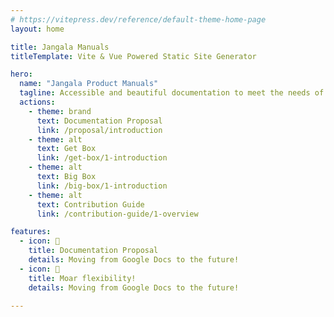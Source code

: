 ```yaml
---
# https://vitepress.dev/reference/default-theme-home-page
layout: home

title: Jangala Manuals
titleTemplate: Vite & Vue Powered Static Site Generator

hero:
  name: "Jangala Product Manuals"
  tagline: Accessible and beautiful documentation to meet the needs of Jangala's partners and beneficiaries.
  actions:
    - theme: brand
      text: Documentation Proposal
      link: /proposal/introduction
    - theme: alt
      text: Get Box
      link: /get-box/1-introduction
    - theme: alt
      text: Big Box
      link: /big-box/1-introduction
    - theme: alt
      text: Contribution Guide
      link: /contribution-guide/1-overview

features:
  - icon: 📖
    title: Documentation Proposal
    details: Moving from Google Docs to the future!
  - icon: 🦁
    title: Moar flexibility!
    details: Moving from Google Docs to the future!

---
```



